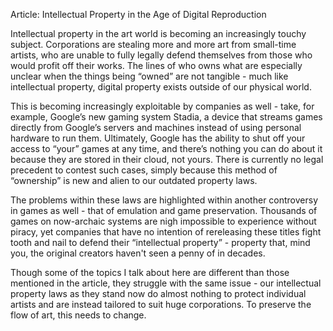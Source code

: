 Article: Intellectual Property in the Age of Digital Reproduction

  Intellectual property in the art world is becoming an increasingly touchy subject. Corporations are stealing more and more art from small-time artists, who are unable to fully legally defend themselves from those who would profit off their works. The lines of who owns what are especially unclear when the things being “owned” are not tangible - much like intellectual property, digital property exists outside of our physical world. 
  
  This is becoming increasingly exploitable by companies as well - take, for example, Google’s new gaming system Stadia, a device that streams games directly from Google’s servers and machines instead of using personal hardware to run them. Ultimately, Google has the ability to shut off your access to “your” games at any time, and there’s nothing you can do about it because they are stored in their cloud, not yours. There is currently no legal precedent to contest such cases, simply because this method of “ownership” is new and alien to our outdated property laws. 
  
  The problems within these laws are highlighted within another controversy in games as well - that of emulation and game preservation. Thousands of games on now-archaic systems are nigh impossible to experience without piracy, yet companies that have no intention of rereleasing these titles fight tooth and nail to defend their “intellectual property” -  property that, mind you, the original creators haven't seen a penny of in decades. 
  
  Though some of the topics I talk about here are different than those mentioned in the article, they struggle with the same issue - our intellectual property laws as they stand now do almost nothing to protect individual artists and are instead tailored to suit huge corporations. To preserve the flow of art, this needs to change. 




